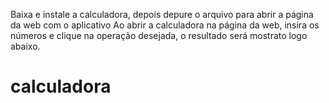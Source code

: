 Baixa e instale a calculadora, depois depure o arquivo para abrir a página da web com o aplicativo
Ao abrir a calculadora na página da web, insira os números e clique na operação desejada, o resultado será mostrato logo abaixo. 

# calculadora
